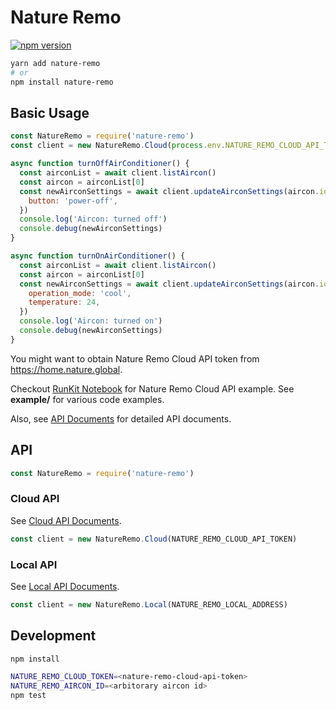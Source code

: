 # Nature Remo

[![npm version](https://badge.fury.io/js/nature-remo.svg)](https://badge.fury.io/js/nature-remo)

```bash
yarn add nature-remo
# or
npm install nature-remo
```

## Basic Usage

```js
const NatureRemo = require('nature-remo')
const client = new NatureRemo.Cloud(process.env.NATURE_REMO_CLOUD_API_TOKEN)

async function turnOffAirConditioner() {
  const airconList = await client.listAircon()
  const aircon = airconList[0]
  const newAirconSettings = await client.updateAirconSettings(aircon.id, {
    button: 'power-off',
  })
  console.log('Aircon: turned off')
  console.debug(newAirconSettings)
}

async function turnOnAirConditioner() {
  const airconList = await client.listAircon()
  const aircon = airconList[0]
  const newAirconSettings = await client.updateAirconSettings(aircon.id, {
    operation_mode: 'cool',
    temperature: 24,
  })
  console.log('Aircon: turned on')
  console.debug(newAirconSettings)
}
```

You might want to obtain Nature Remo Cloud API token from https://home.nature.global.

Checkout [RunKit Notebook](https://runkit.com/uetchy/nature-remo-cloud-api-nodejs-example) for Nature Remo Cloud API example.
See **example/** for various code examples.

Also, see [API Documents](https://uetchy.github.io/nature-remo/) for detailed API documents.

## API

```js
const NatureRemo = require('nature-remo')
```

### Cloud API

See [Cloud API Documents](https://uetchy.github.io/nature-remo/classes/cloud.html).

```js
const client = new NatureRemo.Cloud(NATURE_REMO_CLOUD_API_TOKEN)
```

### Local API

See [Local API Documents](https://uetchy.github.io/nature-remo/classes/local.html).

```js
const client = new NatureRemo.Local(NATURE_REMO_LOCAL_ADDRESS)
```

## Development

```bash
npm install

NATURE_REMO_CLOUD_TOKEN=<nature-remo-cloud-api-token>
NATURE_REMO_AIRCON_ID=<arbitorary aircon id>
npm test
```
